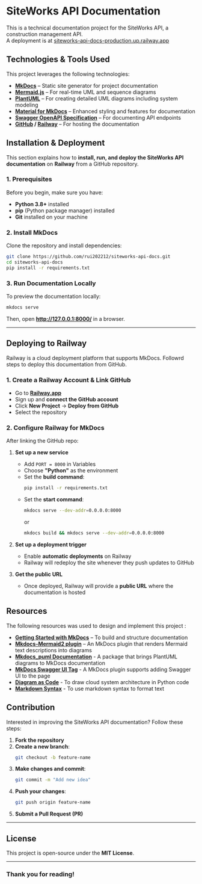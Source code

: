 # SiteWorks API Documentation

This is a technical documentation project for the SiteWorks API, a construction management API.  
A deployment is at [siteworks-api-docs-production.up.railway.app](https://siteworks-api-docs-production.up.railway.app/)

## Technologies & Tools Used

This project leverages the following technologies:

- **[MkDocs](https://www.mkdocs.org/)** – Static site generator for project documentation
- **[Mermaid.js](https://mermaid.js.org/)** – For real-time UML and sequence diagrams
- **[PlantUML](https://plantuml.com/)** – For creating detailed UML diagrams including system modeling
- **[Material for MkDocs](https://squidfunk.github.io/mkdocs-material/)** – Enhanced styling and features for documentation
- **[Swagger OpenAPI Specification](https://swagger.io/specification/)** – For documenting API endpoints
- **[GitHub](https://github.com/) / [Railway](https://railway.com/)** – For hosting the documentation

## Installation & Deployment

This section explains how to **install, run, and deploy the SiteWorks API documentation** on **Railway** from a GitHub repository.

### 1️. Prerequisites

Before you begin, make sure you have:

- **Python 3.8+** installed
- **pip** (Python package manager) installed
- **Git** installed on your machine

### 2️. Install MkDocs

Clone the repository and install dependencies:

```bash
git clone https://github.com/rui202212/siteworks-api-docs.git
cd siteworks-api-docs
pip install -r requirements.txt
```

### 3️. Run Documentation Locally

To preview the documentation locally:

```bash
mkdocs serve
```

Then, open **http://127.0.0.1:8000/** in a browser.

---

## Deploying to Railway

Railway is a cloud deployment platform that supports MkDocs. Followrd steps to deploy this documentation from GitHub.

### 1️. Create a Railway Account & Link GitHub

- Go to **[Railway.app](https://railway.app/)**
- Sign up and **connect the GitHub account**
- Click **New Project** → **Deploy from GitHub**
- Select the repository

### 2️. Configure Railway for MkDocs

After linking the GitHub repo:

1. **Set up a new service**

   - Add `PORT = 8000` in Variables
   - Choose **"Python"** as the environment
   - Set the **build command**:
     ```bash
     pip install -r requirements.txt
     ```
   - Set the **start command**:
     ```bash
     mkdocs serve --dev-addr=0.0.0.0:8000
     ```
     or
     ```bash
     mkdocs build && mkdocs serve --dev-addr=0.0.0.0:8000
     ```

2. **Set up a deployment trigger**

   - Enable **automatic deployments** on Railway
   - Railway will redeploy the site whenever they push updates to GitHub

3. **Get the public URL**
   - Once deployed, Railway will provide a **public URL** where the documentation is hosted

## Resources

The following resources was used to design and implement this project :

- **[Getting Started with MkDocs](https://www.mkdocs.org/getting-started/)** – To build and structure documentation
- **[Mkdocs-Mermaid2 plugin](https://github.com/fralau/mkdocs-mermaid2-plugin)** – An MkDocs plugin that renders Mermaid text descriptions into diagrams
- **[Mkdocs_puml Documentation](https://mikhailkravets.github.io/mkdocs_puml/)** - A package that brings PlantUML diagrams to MkDocs documentation
- **[MkDocs Swagger UI Tag](https://github.com/blueswen/mkdocs-swagger-ui-tag)** - A MkDocs plugin supports adding Swagger UI to the page
- **[Diagram as Code](https://diagrams.mingrammer.com/)** - To draw cloud system architecture in Python code
- **[Markdown Syntax](https://docs.framasoft.org/fr/grav/markdown.html)** - To use markdown syntax to format text

## Contribution

Interested in improving the SiteWorks API documentation? Follow these steps:

1. **Fork the repository**
2. **Create a new branch**:
   ```bash
   git checkout -b feature-name
   ```
3. **Make changes and commit**:
   ```bash
   git commit -m "Add new idea"
   ```
4. **Push your changes**:
   ```bash
   git push origin feature-name
   ```
5. **Submit a Pull Request (PR)**

---

## License

This project is open-source under the **MIT License**.

---

### Thank you for reading!
